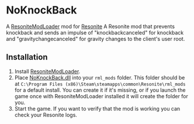 # NoKnockBack

A [ResoniteModLoader](https://github.com/resonite-modding-group/ResoniteModLoader) mod for [Resonite](https://resonite.com/) A Resonite mod that prevents knockback and sends an impulse of "knockbackcanceled" for knockback and "gravitychangecanceled" for gravity changes to the client's user root.


## Installation
1. Install [ResoniteModLoader](https://github.com/resonite-modding-group/ResoniteModLoader).
1. Place [NoKnockBack.dll](https://github.com/989onan/NoKnockBack/releases/latest/download/NoKnockBack.dll) into your `rml_mods` folder. This folder should be at `C:\Program Files (x86)\Steam\steamapps\common\Resonite\rml_mods` for a default install. You can create it if it's missing, or if you launch the game once with ResoniteModLoader installed it will create the folder for you.
1. Start the game. If you want to verify that the mod is working you can check your Resonite logs.



